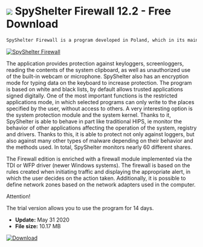 # ![](https://cdn.softexe.net/static/icon/d/spyshelter-firewall-8215.png) SpyShelter Firewall 12.2 - Free Download

```sh
SpyShelter Firewall is a program developed in Poland, which in its main opinion is to protect the user against threats such as all kinds of reading programs, loggers, eg keys pressed on the keyboard, contents of the system clipboard or current screen contents. The most extensive Firewall edition also includes the ability to manage network traffic.
```
[![SpyShelter Firewall](https://gallery.dpcdn.pl/imgc/Tools/32926/g_-_420x350_1.5_-_x20160217163418_0.png)](https://softexe.net/win/security-privacy/other/spyshelter-firewall:hbpe.html)

The application provides protection against keyloggers, screenloggers, reading the contents of the system clipboard, as well as unauthorized use of the built-in webcam or microphone. SpyShelter also has an encryption mode for typing data on the keyboard to increase protection. The program is based on white and black lists, by default allows trusted applications signed digitally. One of the most important functions is the restricted applications mode, in which selected programs can only write to the places specified by the user, without access to others. A very interesting option is the system protection module and the system kernel. Thanks to it, SpyShelter is able to behave in part like traditional HIPS, ie monitor the behavior of other applications affecting the operation of the system, registry and drivers. Thanks to this, it is able to protect not only against loggers, but also against many other types of malware depending on their behavior and the methods used. In total, SpyShelter monitors nearly 60 different shares.
 
 The Firewall edition is enriched with a firewall module implemented via the TDI or WFP driver (newer Windows systems). The firewall is based on the rules created when initiating traffic and displaying the appropriate alert, in which the user decides on the action taken. Additionally, it is possible to define network zones based on the network adapters used in the computer.
 
 Attention!
 
 The trial version allows you to use the program for 14 days.


- **Update:** May 31 2020
- **File size:** 10.17 MB

[![Download](https://cdn.softexe.net/static/img/download.png)](https://softexe.net/win/security-privacy/other/spyshelter-firewall:hbpe.html)

